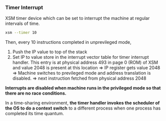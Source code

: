 ### Timer Interrupt
XSM timer device which can be set to interrupt the machine at regular intervals of time.
```sh
xsm --timer 10
```
Then, every 10 instructions completed in unprevileged mode,
1. Push the IP value to top of the stack
2. Set IP to value store in the interrupt vector table for timer interrupt handler. This entry is at physical address 493 in page 0 (ROM) of XSM and value 2048 is present at this location
=> IP register gets value 2048
=> Machine switches to previleged mode and address translation is disabled.
=> next instruction fetched from physical address 2048

**Interrupts are disabled when machine runs in the privileged mode so that there are no race conditions.**

In a time-sharing environment, **the timer handler invokes the scheduler of the OS to do a context switch** to a different process when one process has completed its time quantum.